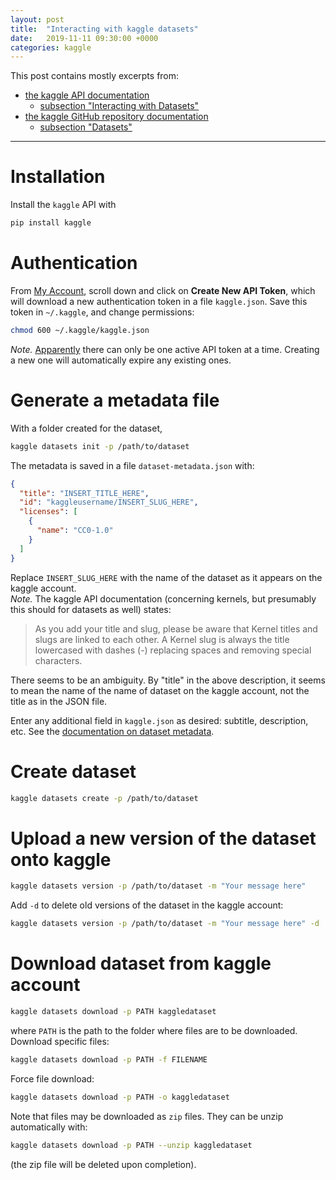 ```yaml
---
layout: post
title:  "Interacting with kaggle datasets"
date:   2019-11-11 09:30:00 +0000
categories: kaggle
---
```



This post contains mostly excerpts from:  
- [the kaggle API documentation](https://www.kaggle.com/docs/api)
  - [subsection "Interacting with
    Datasets"](https://www.kaggle.com/docs/api#interacting-with-datasets) 
- [the kaggle GitHub repository
  documentation](https://github.com/Kaggle/kaggle-api)
  -  [subsection "Datasets"](https://github.com/Kaggle/kaggle-api#datasets)

---

# Installation  
Install the `kaggle` API with  
```bash
pip install kaggle
```

# Authentication  
From [My Account](https://www.kaggle.com/account), scroll down and
click on **Create New API Token**, which will download a new
authentication token in a file `kaggle.json`.  Save this token in
`~/.kaggle`, and change permissions:  
```bash
chmod 600 ~/.kaggle/kaggle.json
```
*Note.*
[Apparently](https://github.com/Kaggle/kaggle-api/issues/46#issuecomment-419904696)
there can only be one active API token at a time. Creating a new one
will automatically expire any existing ones. 


# Generate a metadata file  
With a folder created for the dataset,  
```bash
kaggle datasets init -p /path/to/dataset
```
The metadata is saved in a file `dataset-metadata.json`  with:  
```json
{
  "title": "INSERT_TITLE_HERE",
  "id": "kaggleusername/INSERT_SLUG_HERE",
  "licenses": [
    {
      "name": "CC0-1.0"
    }
  ]
}
```
Replace `INSERT_SLUG_HERE` with the name of the dataset as it appears
on the kaggle account.  
*Note.*  The kaggle API documentation (concerning kernels, but
presumably this should for datasets as well) states:  
>As you add your title and slug, please be aware that Kernel titles
>and slugs are linked to each other. A Kernel slug is always the title
>lowercased with dashes (-) replacing spaces and removing special
>characters.  

There seems to be an ambiguity.  By "title" in the above description,
it seems to mean the name of the name of dataset on the kaggle
account, not the title as in the JSON file.  


Enter any additional field in `kaggle.json` as desired: subtitle,
description, etc.  See the [documentation on dataset
metadata](https://github.com/Kaggle/kaggle-api/wiki/Dataset-Metadata). 


# Create dataset
```bash
kaggle datasets create -p /path/to/dataset
```


# Upload a new version of the dataset onto kaggle  
```bash
kaggle datasets version -p /path/to/dataset -m "Your message here"
```
Add `-d` to delete old versions of the dataset in the kaggle account:  
```bash
kaggle datasets version -p /path/to/dataset -m "Your message here" -d
```

# Download dataset from kaggle account  
```bash
kaggle datasets download -p PATH kaggledataset
```
where `PATH` is the path to the folder where files are to be
downloaded.  
Download specific files:  
```bash
kaggle datasets download -p PATH -f FILENAME
```
Force file download:  
```bash
kaggle datasets download -p PATH -o kaggledataset
```

Note that files may be downloaded as `zip` files.  They can be unzip
automatically with:  
```bash
kaggle datasets download -p PATH --unzip kaggledataset
```
(the zip file will be deleted upon completion).
